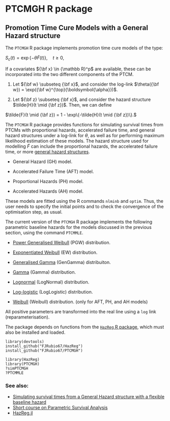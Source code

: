 # PTCMGH R package

## Promotion Time Cure Models with a General Hazard structure

The `PTCMGH` R package implements promotion time cure models of the type:

$S_c(t) = \exp\{ -\theta \tilde{F}(t) \}, \quad t \geq 0,$

If a covariates ${\bf x} \in {\mathbb R}^p$ are available, these can be incorporated into the two different components of the PTCM.

1. Let ${\bf w} \subseteq {\bf x}$, and consider the log-link $\theta({\bf w}) = \exp({\bf w}^{\top}{\boldsymbol{\alpha}})$.

2. Let ${\bf z} \subseteq {\bf x}$, and consider the hazard structure $\tilde{H}(t \mid {\bf z})$. Then, we can define

$\tilde{F}(t \mid {\bf z}) = 1 - \exp\{-\tilde{H}(t \mid {\bf z})\}.$

The `PTCMGH` R package provides functions for simulating survival times from PTCMs with proportional hazards, accelerated failure time, and general hazard structures under a log-link for $\theta$, as well as for performing maximum likelihood estimation of these models. The hazard structure used for modelling $\tilde{F}$ can include the proportional hazards, the accelerated failure time, or more [general hazard structures](https://doi.org/10.1177/0962280218782293).

- General Hazard (GH) model.

- Accelerated Failure Time (AFT) model.

- Proportional Hazards (PH) model.

- Accelerated Hazards (AH) model.


These models are fitted using the R commands `nlminb` and `optim`. Thus, the user needs to specify the initial points and to check the convergence of the optimisation step, as usual.


The current version of the `PTCMGH` R package implements the following parametric baseline hazards for the models discussed in the previous section, using the command `PTCMMLE`.

- [Power Generalised Weibull](http://rpubs.com/FJRubio/PGW) (PGW) distribution. 
 
- [Exponentiated Weibull](http://rpubs.com/FJRubio/EWD) (EW) distribution. 
 
- [Generalised Gamma](http://rpubs.com/FJRubio/GG) (GenGamma) distribuiton. 

- [Gamma](https://en.wikipedia.org/wiki/Gamma_distribution) (Gamma) distribution. 

- [Lognormal](https://en.wikipedia.org/wiki/Log-normal_distribution) (LogNormal) distribution. 

- [Log-logistic](https://en.wikipedia.org/wiki/Log-logistic_distribution) (LogLogistic) distribution. 

- [Weibull](https://en.wikipedia.org/wiki/Weibull_distribution) (Weibull) distribution. (only for AFT, PH, and AH models) 


All positive parameters are transformed into the real line using a `log` link (reparameterisation).

The package depends on functions from the [`HazReg` R package](https://github.com/FJRubio67/HazReg), which must also be installed and loaded.

```
library(devtools)
install_github("FJRubio67/HazReg")
install_github("FJRubio67/PTCMGH")

library(HazReg)
library(PTCMGH)
?simPTCMGH
?PTCMMLE
```


### See also: 
- [Simulating survival times from a General Hazard structure with a flexible baseline hazard](https://rpubs.com/FJRubio/GHSim)
- [Short course on Parametric Survival Analysis](https://github.com/FJRubio67/ShortCourseParamSurvival)
- [HazReg.jl](https://github.com/FJRubio67/HazReg.jl)
